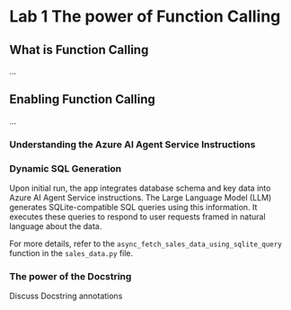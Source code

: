 # Lab 1 The power of Function Calling

## What is Function Calling

...

## Enabling Function Calling

...

### Understanding the Azure AI Agent Service Instructions

### Dynamic SQL Generation

<!-- - The LLM generates SQLite compatible SQL that is passed back from the LLM and executed by this app.
- The database schema and key data is added to the Azure AI Agent Service instructions with the app first runs.
- The LLM uses the database schema and key data to generate relevant SQL to be executed by the app
- When a user asks a natural language question about the data the LLM can use the provided data to generate appropriate SQL to return the data the user requested.
- See the 'async_fetch_sales_data_using_sqlite_query' function in the 'sales_data.py' file. -->

Upon initial run, the app integrates database schema and key data into Azure AI Agent Service instructions. The Large Language Model (LLM) generates SQLite-compatible SQL queries using this information. It executes these queries to respond to user requests framed in natural language about the data.

For more details, refer to the `async_fetch_sales_data_using_sqlite_query` function in the `sales_data.py` file.

### The power of the Docstring

Discuss Docstring annotations
